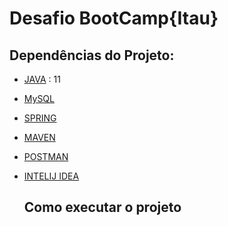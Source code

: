 # Desafio BootCamp{Itau}

## Dependências do Projeto: 
- [JAVA] : 11
- [MySQL]
- [SPRING]
- [MAVEN]
- [POSTMAN]
- [INTELIJ IDEA]
  
  ## Como executar o projeto
 

[JAVA]: https://www.java.com/pt-BR/
[MySQL]: https://www.mysql.com/
[SPRING]: https://spring.io/projects/spring-boot
[MAVEN]: https://maven.apache.org/download.cgi
[POSTMAN]: https://www.postman.com/
[INTELIJ IDEA]: https://www.jetbrains.com/pt-br/idea/

